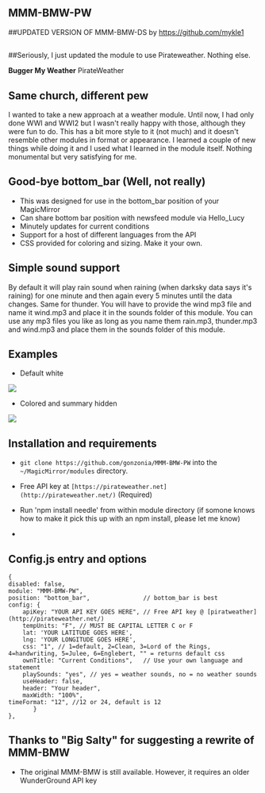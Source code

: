 ## MMM-BMW-PW
##UPDATED VERSION OF MMM-BMW-DS by https://github.com/mykle1
##
##Seriously, I just updated the module to use Pirateweather. Nothing else. 

**Bugger My Weather** PirateWeather

## Same church, different pew

I wanted to take a new approach at a weather module. Until now, I had only done WWI and WWI2 but I
wasn't really happy with those, although they were fun to do. This has a bit more style to it (not much)
and it doesn't resemble other modules in format or appearance. I learned a couple of new things while
doing it and I used what I learned in the module itself. Nothing monumental but very satisfying for me.

## Good-bye bottom_bar (Well, not really)

* This was designed for use in the bottom_bar position of your MagicMirror
* Can share bottom bar position with newsfeed module via Hello_Lucy
* Minutely updates for current conditions
* Support for a host of different languages from the API
* CSS provided for coloring and sizing. Make it your own.

## Simple sound support

By default it will play rain sound when raining (when darksky data says it's raining)
for one minute and then again every 5 minutes until the data changes. Same for thunder.
You will have to provide the wind mp3 file and name it wind.mp3 and place it in the 
sounds folder of this module. You can use any mp3 files you like as long as you name them
rain.mp3, thunder.mp3 and wind.mp3 and place them in the sounds folder of this module.

## Examples

* Default white

![](images/1.png)

* Colored and summary hidden

![](images/2.png)

## Installation and requirements

* `git clone https://github.com/gonzonia/MMM-BMW-PW` into the `~/MagicMirror/modules` directory.

* Free API key at `[https://pirateweather.net](http://pirateweather.net/)` (Required)

* Run 'npm install needle' from within module directory (if somone knows how to make it pick this up with an npm install, please let me know)
* 

## Config.js entry and options

    {
    disabled: false,
    module: "MMM-BMW-PW",
    position: "bottom_bar",               // bottom_bar is best
    config: {
        apiKey: "YOUR API KEY GOES HERE", // Free API key @ [piratweather](http://pirateweather.net/)
        tempUnits: "F",	// MUST BE CAPITAL LETTER C or F
        lat: 'YOUR LATITUDE GOES HERE', 
        lng: 'YOUR LONGITUDE GOES HERE',
        css: "1", // 1=default, 2=Clean, 3=Lord of the Rings, 4=handwriting, 5=Julee, 6=Englebert, "" = returns default css
        ownTitle: "Current Conditions",   // Use your own language and statement
        playSounds: "yes", // yes = weather sounds, no = no weather sounds
        useHeader: false,               
        header: "Your header",
        maxWidth: "100%",
	timeFormat: "12", //12 or 24, default is 12
           }
    },
	
## Thanks to "Big Salty" for suggesting a rewrite of MMM-BMW

* The original MMM-BMW is still available. However, it requires an older WunderGround API key




